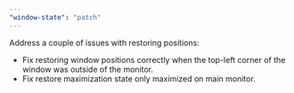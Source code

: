 ```yaml
---
"window-state": "patch"
---
```


Address a couple of issues with restoring positions:

- Fix restoring window positions correctly when the top-left corner of the window was outside of the monitor.
- Fix restore maximization state only maximized on main monitor.
